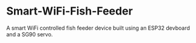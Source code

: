 # Smart-WiFi-Fish-Feeder
A smart WiFi controlled fish feeder device built using an ESP32 devboard and a SG90 servo.
